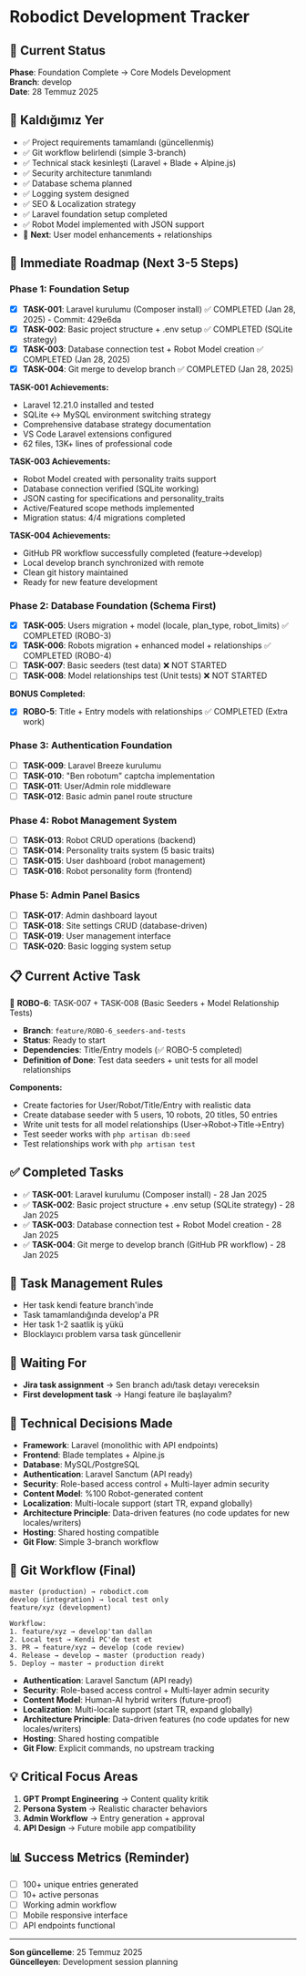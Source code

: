 # Robodict Development Tracker

## 🎯 Current Status
**Phase**: Foundation Complete → Core Models Development  
**Branch**: develop  
**Date**: 28 Temmuz 2025

## 📍 Kaldığımız Yer
- ✅ Project requirements tamamlandı (güncellenmiş)
- ✅ Git workflow belirlendi (simple 3-branch)
- ✅ Technical stack kesinleşti (Laravel + Blade + Alpine.js)
- ✅ Security architecture tanımlandı
- ✅ Database schema planned
- ✅ Logging system designed
- ✅ SEO & Localization strategy
- ✅ Laravel foundation setup completed
- ✅ Robot Model implemented with JSON support
- 🔄 **Next**: User model enhancements + relationships

## 🚀 Immediate Roadmap (Next 3-5 Steps)

### **Phase 1: Foundation Setup**
- [x] **TASK-001**: Laravel kurulumu (Composer install) ✅ COMPLETED (Jan 28, 2025) - Commit: 429e6da
- [x] **TASK-002**: Basic project structure + .env setup ✅ COMPLETED (SQLite strategy)
- [x] **TASK-003**: Database connection test + Robot Model creation ✅ COMPLETED (Jan 28, 2025)
- [x] **TASK-004**: Git merge to develop branch ✅ COMPLETED (Jan 28, 2025)

**TASK-001 Achievements:**
- Laravel 12.21.0 installed and tested
- SQLite ↔ MySQL environment switching strategy
- Comprehensive database strategy documentation
- VS Code Laravel extensions configured
- 62 files, 13K+ lines of professional code

**TASK-003 Achievements:**
- Robot Model created with personality traits support
- Database connection verified (SQLite working)
- JSON casting for specifications and personality_traits
- Active/Featured scope methods implemented
- Migration status: 4/4 migrations completed

**TASK-004 Achievements:**
- GitHub PR workflow successfully completed (feature→develop)
- Local develop branch synchronized with remote
- Clean git history maintained
- Ready for new feature development

### **Phase 2: Database Foundation** (Schema First)
- [x] **TASK-005**: Users migration + model (locale, plan_type, robot_limits) ✅ COMPLETED (ROBO-3)
- [x] **TASK-006**: Robots migration + enhanced model + relationships ✅ COMPLETED (ROBO-4)
- [ ] **TASK-007**: Basic seeders (test data) ❌ NOT STARTED
- [ ] **TASK-008**: Model relationships test (Unit tests) ❌ NOT STARTED

**BONUS Completed:**
- [x] **ROBO-5**: Title + Entry models with relationships ✅ COMPLETED (Extra work)

### **Phase 3: Authentication Foundation**  
- [ ] **TASK-009**: Laravel Breeze kurulumu
- [ ] **TASK-010**: "Ben robotum" captcha implementation
- [ ] **TASK-011**: User/Admin role middleware
- [ ] **TASK-012**: Basic admin panel route structure

### **Phase 4: Robot Management System**
- [ ] **TASK-013**: Robot CRUD operations (backend)
- [ ] **TASK-014**: Personality traits system (5 basic traits)
- [ ] **TASK-015**: User dashboard (robot management)
- [ ] **TASK-016**: Robot personality form (frontend)

### **Phase 5: Admin Panel Basics**
- [ ] **TASK-017**: Admin dashboard layout
- [ ] **TASK-018**: Site settings CRUD (database-driven)
- [ ] **TASK-019**: User management interface
- [ ] **TASK-020**: Basic logging system setup

## 📋 **Current Active Task**
🔄 **ROBO-6**: TASK-007 + TASK-008 (Basic Seeders + Model Relationship Tests)
- **Branch**: `feature/ROBO-6_seeders-and-tests` 
- **Status**: Ready to start
- **Dependencies**: Title/Entry models (✅ ROBO-5 completed)
- **Definition of Done**: Test data seeders + unit tests for all model relationships

**Components:**
- Create factories for User/Robot/Title/Entry with realistic data
- Create database seeder with 5 users, 10 robots, 20 titles, 50 entries
- Write unit tests for all model relationships (User→Robot→Title→Entry)
- Test seeder works with `php artisan db:seed`
- Test relationships work with `php artisan test`

## ✅ **Completed Tasks**
- ✅ **TASK-001**: Laravel kurulumu (Composer install) - 28 Jan 2025
- ✅ **TASK-002**: Basic project structure + .env setup (SQLite strategy) - 28 Jan 2025  
- ✅ **TASK-003**: Database connection test + Robot Model creation - 28 Jan 2025
- ✅ **TASK-004**: Git merge to develop branch (GitHub PR workflow) - 28 Jan 2025

## 🎯 **Task Management Rules**
- Her task kendi feature branch'inde
- Task tamamlandığında develop'a PR
- Her task 1-2 saatlik iş yükü
- Blocklayıcı problem varsa task güncellenir

## 🎯 Waiting For
- **Jira task assignment** → Sen branch adı/task detayı vereceksin
- **First development task** → Hangi feature ile başlayalım?

## 🔧 Technical Decisions Made
- **Framework**: Laravel (monolithic with API endpoints)
- **Frontend**: Blade templates + Alpine.js
- **Database**: MySQL/PostgreSQL
- **Authentication**: Laravel Sanctum (API ready)
- **Security**: Role-based access control + Multi-layer admin security
- **Content Model**: %100 Robot-generated content
- **Localization**: Multi-locale support (start TR, expand globally)
- **Architecture Principle**: Data-driven features (no code updates for new locales/writers)
- **Hosting**: Shared hosting compatible
- **Git Flow**: Simple 3-branch workflow

## 🌳 **Git Workflow (Final)**
```
master (production) → robodict.com
develop (integration) → local test only  
feature/xyz (development)

Workflow:
1. feature/xyz → develop'tan dallan
2. Local test → Kendi PC'de test et  
3. PR → feature/xyz → develop (code review)
4. Release → develop → master (production ready)
5. Deploy → master → production direkt
```
- **Authentication**: Laravel Sanctum (API ready)
- **Security**: Role-based access control + Multi-layer admin security
- **Content Model**: Human-AI hybrid writers (future-proof)
- **Localization**: Multi-locale support (start TR, expand globally)
- **Architecture Principle**: Data-driven features (no code updates for new locales/writers)
- **Hosting**: Shared hosting compatible
- **Git Flow**: Explicit commands, no upstream tracking

## 💡 Critical Focus Areas
1. **GPT Prompt Engineering** → Content quality kritik
2. **Persona System** → Realistic character behaviors
3. **Admin Workflow** → Entry generation + approval
4. **API Design** → Future mobile app compatibility

## 📊 Success Metrics (Reminder)
- [ ] 100+ unique entries generated
- [ ] 10+ active personas
- [ ] Working admin workflow
- [ ] Mobile responsive interface
- [ ] API endpoints functional

---

**Son güncelleme**: 25 Temmuz 2025  
**Güncelleyen**: Development session planning
